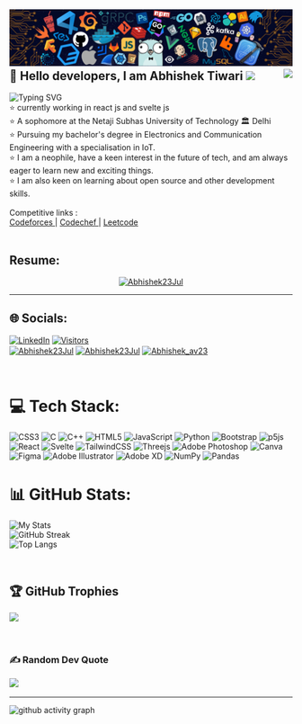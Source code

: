 
![Abhishek Tiwari](https://github.com/AbhishekTiwari23/AbhishekTiwari23/blob/b9450af1d378987a2290c8023397ba4d77da60b3/github.png)
💫 Hello developers, I am Abhishek Tiwari   <img src="https://camo.githubusercontent.com/e8e7b06ecf583bc040eb60e44eb5b8e0ecc5421320a92929ce21522dbc34c891/68747470733a2f2f6d656469612e67697068792e636f6d2f6d656469612f6876524a434c467a6361737252346961377a2f67697068792e676966" width="30px">      <img align = "right"  src = "https://api.visitorbadge.io/api/combined?path=AbhishekTiwari23&label=GitHub&labelColor=%23d9e3f0&countColor=%2337d67a&style=flat-square&labelStyle=upper"  />
---
![Typing SVG](https://readme-typing-svg.demolab.com?font=Lobster&pause=700&color=F76538&background=D180FF00&center=false&vCenter=false&width=435&lines=I+am+Abhisek+Tiwari.;I+am+a+Front-end+Developer;My+passion+is+Competitive+programming)<br>
:star: currently working in react js and svelte js <br>
:star: A sophomore at the Netaji Subhas University of Technology :classical_building: Delhi<br>
:star: Pursuing my bachelor's degree in Electronics and Communication Engineering with a specialisation in IoT. <br>
:star: I am a neophile, have a keen interest in the future of tech, and am always eager to learn new and exciting things. <br>
:star: I am also keen on learning about open source and other development skills.
<br><br> 
Competitive links : <br> 
[    Codeforces   ](https://codeforces.com/profile/AbhishekTiwari23) |
[  Codechef     ](https://www.codechef.com/users/AvAbhishek_av23)               |                 [    Leetcode    ](https://leetcode.com/aaaaa/Abhishek_av23)                              <br><br>


## Resume: 
<p align = "center" > <a href="https://github.com/AbhishekTiwari23/resume/blob/main/aBHISHEKrESUME.pdf" target="blank"><img vCenter="true"  Center = "true" src="https://encrypted-tbn0.gstatic.com/images?q=tbn:ANd9GcQYJmHaCC6I9-QCB6LVf2PauA4Uw85SCMaQUiKNShRyojho69mtUBZRXl61a7LJCEOiqIA&usqp=CAU" alt="Abhishek23Jul" height="100" width="100" /></a>  <p/>



<hr>


## 🌐 Socials:

[![LinkedIn](https://api.visitorbadge.io/api/combined?path=abhishek-tiwari-5ba03422b&label=Linkedin&labelColor=%23d9e3f0&countColor=%23263759&style=flat-square&labelStyle=upper)](https://www.linkedin.com/mynetwork/)
[![Visitors](https://api.visitorbadge.io/api/combined?path=https%3A%2F%2Flinktr.ee%2Fabhishektiwari23&label=Linktree&labelColor=%23d9e3f0&countColor=%2337d67a&style=flat-square&labelStyle=upper)](https://linktr.ee/abhishektiwari23)
<br>
<a href="https://www.codechef.com/users/abhishek_av23" target="blank"><img align="center" src="https://encrypted-tbn0.gstatic.com/images?q=tbn:ANd9GcQOky0hCjO0Do-1d0KYEdRuUKGKrbERWywomw&usqp=CAU" alt="Abhishek23Jul" height="30" width="40" /></a>
<a href="https://codeforces.com/profile/Abhishek23Jul" target="blank"><img align="center" src="https://raw.githubusercontent.com/rahuldkjain/github-profile-readme-generator/master/src/images/icons/Social/codeforces.svg" alt="Abhishek23Jul" height="30" width="40" /></a>
<a href="https://www.leetcode.com/Abhishek_av23" target="blank"><img align="center" src="https://raw.githubusercontent.com/rahuldkjain/github-profile-readme-generator/master/src/images/icons/Social/leet-code.svg" alt="Abhishek_av23" height="30" width="40" /></a>

<br>


# 💻 Tech Stack:
![CSS3](https://img.shields.io/badge/css3-%231572B6.svg?style=for-the-badge&logo=css3&logoColor=white) ![C](https://img.shields.io/badge/c-%2300599C.svg?style=for-the-badge&logo=c&logoColor=white) ![C++](https://img.shields.io/badge/c++-%2300599C.svg?style=for-the-badge&logo=c%2B%2B&logoColor=white) ![HTML5](https://img.shields.io/badge/html5-%23E34F26.svg?style=for-the-badge&logo=html5&logoColor=white) ![JavaScript](https://img.shields.io/badge/javascript-%23323330.svg?style=for-the-badge&logo=javascript&logoColor=%23F7DF1E) ![Python](https://img.shields.io/badge/python-3670A0?style=for-the-badge&logo=python&logoColor=ffdd54) ![Bootstrap](https://img.shields.io/badge/bootstrap-%23563D7C.svg?style=for-the-badge&logo=bootstrap&logoColor=white) ![p5js](https://img.shields.io/badge/p5.js-ED225D?style=for-the-badge&logo=p5.js&logoColor=FFFFFF) ![React](https://img.shields.io/badge/react-%2320232a.svg?style=for-the-badge&logo=react&logoColor=%2361DAFB) ![Svelte](https://img.shields.io/badge/svelte-%23f1413d.svg?style=for-the-badge&logo=svelte&logoColor=white) ![TailwindCSS](https://img.shields.io/badge/tailwindcss-%2338B2AC.svg?style=for-the-badge&logo=tailwind-css&logoColor=white) ![Threejs](https://img.shields.io/badge/threejs-black?style=for-the-badge&logo=three.js&logoColor=white) ![Adobe Photoshop](https://img.shields.io/badge/adobephotoshop-%2331A8FF.svg?style=for-the-badge&logo=adobephotoshop&logoColor=white) ![Canva](https://img.shields.io/badge/Canva-%2300C4CC.svg?style=for-the-badge&logo=Canva&logoColor=white) 	![Figma](https://img.shields.io/badge/figma-%23F24E1E.svg?style=for-the-badge&logo=figma&logoColor=white) ![Adobe Illustrator](https://img.shields.io/badge/adobeillustrator-%23FF9A00.svg?style=for-the-badge&logo=adobeillustrator&logoColor=white) ![Adobe XD](https://img.shields.io/badge/Adobe%20XD-470137?style=for-the-badge&logo=Adobe%20XD&logoColor=#FF61F6) ![NumPy](https://img.shields.io/badge/numpy-%23013243.svg?style=for-the-badge&logo=numpy&logoColor=white) ![Pandas](https://img.shields.io/badge/pandas-%23150458.svg?style=for-the-badge&logo=pandas&logoColor=white)
<br>
# 📊 GitHub Stats:
![My Stats](https://awesome-github-stats.azurewebsites.net/user-stats/AbhishekTiwari23?cardType=github&theme=github-dark&Text=268EDD&Ring=1BDDA3&Title=8FF670F6)<br/>
![GitHub Streak](https://streak-stats.demolab.com?user=AbhishekTiwari23&theme=vue-dark&border_radius=5&date_format=M%20j%5B%2C%20Y%5D&fire=DD6A53&ring=DDA463)<br/>
![Top Langs](https://github-readme-stats.vercel.app/api/top-langs/?username=Abhishektiwari23&exclude_repo=github-readme-stats)

<br> 

## 🏆 GitHub Trophies
![](https://github-profile-trophy.vercel.app/?username=AbhishekTiwari23&theme=juicyfresh&no-frame=true&no-bg=false&margin-w=4)

<br>

### ✍️ Random Dev Quote
![](https://quotes-github-readme.vercel.app/api?type=horizontal&theme=dark)

---


![github activity graph](https://activity-graph.herokuapp.com/graph?username=AbhishekTiwari23&bg_color=000000&color=00ff11&line=1dfa00&point=ffffff&area=true&hide_border=true)


